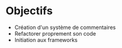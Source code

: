 Objectifs
=======
- Création d'un système de commentaires
- Refactorer proprement son code
- Initiation aux frameworks